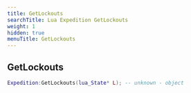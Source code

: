 ```yaml
---
title: GetLockouts
searchTitle: Lua Expedition GetLockouts
weight: 1
hidden: true
menuTitle: GetLockouts
---
```

## GetLockouts
```lua
Expedition:GetLockouts(lua_State* L); -- unknown - object
```